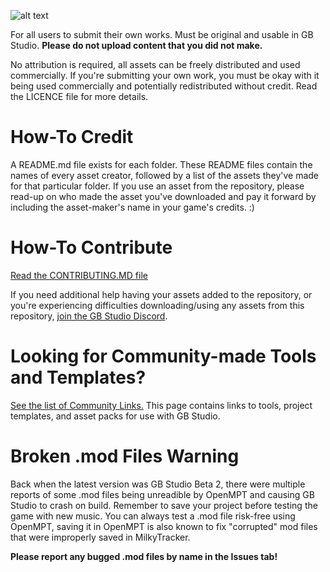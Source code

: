 ![alt text](https://github.com/DeerTears/GB-Studio-Community-Assets/blob/master/titlecard_july11_2019.png "GB Studio Community Assets Titlecard")

For all users to submit their own works. Must be original and usable in GB Studio. **Please do not upload content that you did not make.**

No attribution is required, all assets can be freely distributed and used commercially. If you're submitting your own work, you must be okay with it being used commercially and potentially redistributed without credit. Read the LICENCE file for more details.

# How-To Credit

A README.md file exists for each folder. These README files contain the names of every asset creator, followed by a list of the assets they've made for that particular folder. If you use an asset from the repository, please read-up on who made the asset you've downloaded and pay it forward by including the asset-maker's name in your game's credits. :)

# How-To Contribute

[Read the CONTRIBUTING.MD file](https://github.com/DeerTears/GB-Studio-Community-Assets/blob/master/CONTRIBUTING.md)

If you need additional help having your assets added to the repository, or you're experiencing difficulties downloading/using any assets from this repository, [join the GB Studio Discord](https://discord.gg/2hYeJ4m).

# Looking for Community-made Tools and Templates?

[See the list of Community Links.](https://github.com/DeerTears/GB-Studio-Community-Assets/blob/master/COMMUNITY_LINKS.md) This page contains links to tools, project templates, and asset packs for use with GB Studio.

# Broken .mod Files Warning

Back when the latest version was GB Studio Beta 2, there were multiple reports of some .mod files being unreadible by OpenMPT and causing GB Studio to crash on build. Remember to save your project before testing the game with new music. You can always test a .mod file risk-free using OpenMPT, saving it in OpenMPT is also known to fix "corrupted" mod files that were improperly saved in MilkyTracker.

**Please report any bugged .mod files by name in the Issues tab!**
